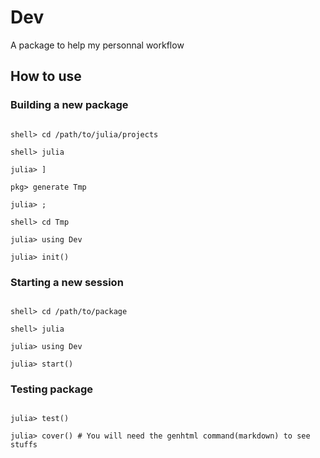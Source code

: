 # Dev
A package to help my personnal workflow
## How to use
### Building a new package
```console

shell> cd /path/to/julia/projects

shell> julia

julia> ]

pkg> generate Tmp

julia> ;

shell> cd Tmp

julia> using Dev

julia> init()
```
### Starting a new session
```console

shell> cd /path/to/package

shell> julia

julia> using Dev

julia> start()
```
### Testing package
```console

julia> test()

julia> cover() # You will need the genhtml command(markdown) to see stuffs

```
